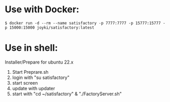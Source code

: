# Use with Docker:
~~~~~
$ docker run -d --rm --name satisfactory -p 7777:7777 -p 15777:15777 -p 15000:15000 joyki/satisfactory:latest
~~~~~





# Use in shell:

Installer/Prepare for ubuntu 22.x
1) Start Preprare.sh
2) login with "su satisfactory"
3) start screen
4) update with updater
5) start with "cd ~/satisfactory" & "./FactoryServer.sh"
